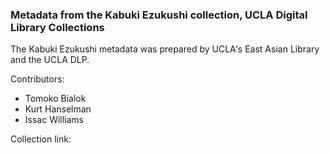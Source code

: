 ### Metadata from the Kabuki Ezukushi collection, UCLA Digital Library Collections

The Kabuki Ezukushi metadata was prepared by UCLA's East Asian Library and the UCLA DLP.

Contributors:
* Tomoko Bialok
* Kurt Hanselman
* Issac Williams

Collection link: 
